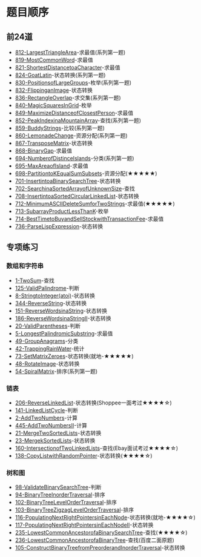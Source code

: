 # 题目顺序

## 前24道

+ [812-LargestTriangleArea]-求最值(系列第一题)
+ [819-MostCommonWord]-求最值
+ [821-ShortestDistancetoaCharacter]-求最值
+ [824-GoatLatin]-状态转换(系列第一题)
+ [830-PositionsofLargeGroups]-枚举(系列第一题)
+ [832-FlippinganImage]-状态转换
+ [836-RectangleOverlap]-求交集(系列第一题)
+ [840-MagicSquaresInGrid]-枚举
+ [849-MaximizeDistanceofClosestPerson]-求最值
+ [852-PeakIndexinaMountainArray]-查找(系列第一题)
+ [859-BuddyStrings]-比较(系列第一题)
+ [860-LemonadeChange]-资源分配(系列第一题)
+ [867-TransposeMatrix]-状态转换
+ [868-BinaryGap]-求最值
+ [694-NumberofDistinceIslands]-分类(系列第一题)
+ [695-MaxAreaofIsland]-求最值
+ [698-PartitiontoKEqualSumSubsets]-资源分配(★★★★★)
+ [701-InsertintoaBinarySearchTree]-状态转换
+ [702-SearchinaSortedArrayofUnknownSize]-查找
+ [708-InsertintoaSortedCircularLinkedList]-状态转换
+ [712-MinimumASCIIDeleteSumforTwoStrings]-求最值(★★★★★)
+ [713-SubarrayProductLessThanK]-枚举
+ [714-BestTimetoBuyandSellStockwithTransactionFee]-求最值
+ [736-ParseLispExpression]-状态转换

## 专项练习

### 数组和字符串

+ [1-TwoSum]-查找
+ [125-ValidPalindrome]-判断
+ [8-StringtoInteger(atoi)]-状态转换
+ [344-ReverseString]-状态转换
+ [151-ReverseWordsinaString]-状态转换
+ [186-ReverseWordsinaStringII]-状态转换
+ [20-ValidParentheses]-判断
+ [5-LongestPalindromicSubstring]-求最值
+ [49-GroupAnagrams]-分类
+ [42-TrappingRainWater]-统计
+ [73-SetMatrixZeroes]-状态转换(就地-★★★★★)
+ [48-RotateImage]-状态转换
+ [54-SpiralMatrix]-排序(系列第一题)

### 链表

+ [206-ReverseLinkedList]-状态转换(Shoppee一面考过★★★★☆)
+ [141-LinkedListCycle]-判断
+ [2-AddTwoNumbers]-计算
+ [445-AddTwoNumbersII]-计算
+ [21-MergeTwoSortedLists]-状态转换
+ [23-MergekSortedLists]-状态转换
+ [160-IntersectionofTwoLinkedLists]-查找(Ebay面试考过★★★★☆)
+ [138-CopyListwithRandomPointer]-状态转换(★★★★☆)

### 树和图

+ [98-ValidateBinarySearchTree]-判断
+ [94-BinaryTreeInorderTraversal]-排序
+ [102-BinaryTreeLevelOrderTraversal]-排序
+ [103-BinaryTreeZigzagLevelOrderTraversal]-排序
+ [116-PopulatingNextRightPointersinEachNode]-状态转换(就地-★★★★☆)
+ [117-PopulatingNextRightPointersinEachNodeII]-状态转换
+ [235-LowestCommonAncestorofaBinarySearchTree]-查找(★★★★☆)
+ [236-LowestCommonAncestorofaBinaryTree]-查找(百度二面原题)
+ [105-ConstructBinaryTreefromPreorderandInorderTraversal]-状态转换

<!-- 题目链接 -->

[812-LargestTriangleArea]:求最值/间接求最值/812-LargestTriangleArea.md
[819-MostCommonWord]:求最值/间接求最值/819-MostCommonWord.md
[821-ShortestDistancetoaCharacter]:求最值/直接求最值/821-ShortestDistancetoaCharacter.md
[824-GoatLatin]:状态转换/字符串转换/824-GoatLatin.md
[830-PositionsofLargeGroups]:枚举/830-PositionsofLargeGroups.md
[832-FlippinganImage]:状态转换/矩阵转换/832-FlippinganImage.md
[836-RectangleOverlap]:求交集/836-RectangleOverlap.md
[840-MagicSquaresInGrid]:枚举/840-MagicSquaresInGrid.md
[849-MaximizeDistanceofClosestPerson]:求最值/直接求最值/849-MaximizeDistancetoClosestPerson.md
[852-PeakIndexinaMountainArray]:查找/852-PeakIndexinaMountainArray.md
[859-BuddyStrings]:比较/859-BuddyStrings.md
[860-LemonadeChange]:资源分配/860-LemonadeChange.md
[867-TransposeMatrix]:状态转换/矩阵转换/867-TransposeMatrix.md
[868-BinaryGap]:求最值/直接求最值/868-BinaryGap.md
[694-NumberofDistinceIslands]:分类/694-NumberofDistinctIslands.md
[695-MaxAreaofIsland]:求最值/直接求最值/695-MaxAreaofIsland.md
[698-PartitiontoKEqualSumSubsets]:资源分配/698-PartitiontoKEqualSumSubsets.md
[701-InsertintoaBinarySearchTree]:状态转换/树转换/701-InsertintoaBinarySearchTree.md
[702-SearchinaSortedArrayofUnknownSize]:查找/702-SearchinaSortedArrayofUnknownSize.md
[708-InsertintoaSortedCircularLinkedList]:状态转换/基本数据结构转换/708-InsertintoaSortedCircularLinkedList.md
[712-MinimumASCIIDeleteSumforTwoStrings]:求最值/间接求最值/712-MinimumASCIIDeleteSumforTwoStrings.md
[713-SubarrayProductLessThanK]:枚举/713-SubarrayProductLessThanK.md
[714-BestTimetoBuyandSellStockwithTransactionFee]:求最值/间接求最值/714-BestTimetoBuyandSellStockwithTransactionFee.md
[736-ParseLispExpression]:状态转换/字符串转换/736-ParseLispExpression.md

<!-- 专项 -->
[1-TwoSum]:查找/1-TwoSum.md
[125-ValidPalindrome]:判断/125-ValidPalindrome.md
[8-StringtoInteger(atoi)]:状态转换/字符串转换/8-StringtoInteger(atoi).md
[344-ReverseString]:状态转换/字符串转换/344-ReverseString.md
[151-ReverseWordsinaString]:状态转换/字符串转换/151-ReverseWordsinaString.md
[186-ReverseWordsinaStringII]:状态转换/字符串转换/186-ReverseWordsinaStringII.md
[20-ValidParentheses]:判断/20-ValidParentheses.md
[5-LongestPalindromicSubstring]:求最值/间接求最值/5-LongestPalindromicSubstring.md
[49-GroupAnagrams]:分类/49-GroupAnagrams.md
[42-TrappingRainWater]:统计/42-TrappingRainWater.md
[73-SetMatrixZeroes]:状态转换/矩阵转换/73-SetMatrixZeroes.md
[48-RotateImage]:状态转换/矩阵转换/48-RotateImage.md
[54-SpiralMatrix]:排序/54-SpiralMatrix.md
[206-ReverseLinkedList]:状态转换/基本数据结构转换/206-ReverseLinkedList.md
[141-LinkedListCycle]:判断/141-LinkedListCycle.md
[2-AddTwoNumbers]:计算/2-AddTwoNumbers.md
[445-AddTwoNumbersII]:计算/445-AddTwoNumbersII.md
[21-MergeTwoSortedLists]:状态转换/基本数据结构转换/21-MergeTwoSortedLists.md
[23-MergekSortedLists]:状态转换/基本数据结构转换/23-MergekSortedLists.md
[160-IntersectionofTwoLinkedLists]:查找/160-IntersectionofTwoLinkedLists.md
[138-CopyListwithRandomPointer]:状态转换/基本数据结构转换/138-CopyListwithRandomPointer.md
[98-ValidateBinarySearchTree]:判断/98-ValidateBinarySearchTree.md
[94-BinaryTreeInorderTraversal]:排序/94-BinaryTreeInorderTraversal.md
[102-BinaryTreeLevelOrderTraversal]:排序/102-BinaryTreeLevelOrderTraversal.md
[103-BinaryTreeZigzagLevelOrderTraversal]:排序/103-BinaryTreeZigzagLevelOrderTraversal.md
[116-PopulatingNextRightPointersinEachNode]:状态转换/树转换/116-PopulatingNextRightPointersinEachNode.md
[117-PopulatingNextRightPointersinEachNodeII]:状态转换/树转换/117-PopulatingNextRightPointersinEachNodeII.md
[235-LowestCommonAncestorofaBinarySearchTree]:查找/235-LowestCommonAncestorofaBinarySearchTree.md
[236-LowestCommonAncestorofaBinaryTree]:查找/236-LowestCommonAncestorofaBinaryTree.md
[105-ConstructBinaryTreefromPreorderandInorderTraversal]:状态转换/树转换/105-ConstructBinaryTreefromPreorderandInorderTraversal.md
